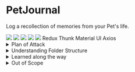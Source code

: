 # PetJournal
Log a recollection of memories from your Pet's life. 

  <img src="https://img.shields.io/badge/JavaScript-323330?logo=javascript&logoColor=F7DF1E" />
  <img src="https://img.shields.io/badge/MongoDB-4EA94B?logo=mongodb&logoColor=white" />
  <img src="https://img.shields.io/badge/Express.js-000000?logo=express&logoColor=white" />
  <img src="https://img.shields.io/badge/React-20232A?logo=react&logoColor=61DAFB" />
  <img src="https://img.shields.io/badge/Node.js-43853D?logo=node.js&logoColor=white" />
Redux
Thunk
Material UI
Axios


<details><summary>Plan of Attack</summary>
Todo
</details>

<details><summary>Understanding Folder Structure</summary>
actions: 
api: contains axios middleware. \
assets: for images etc
components: for react components. 
reducers:
styles.js files: For MaterialUI's makeStyles theming. 
</details>

<details><summary>Learned along the way</summary>
Only a lot so far. 
dotenv files for secure credentials
MondoDB Atlas and Compass are both the same for viewing db data. 
router.get('/', (req,res)) vs router.route("/").get((req, res)
Todo tree from the marketplace
The precision of capitalisation of db fields. 
That I don't really care for Bootstrap / react-bootstrap's implementation.
JSX Fragments.
Redux is easier to understand and use with React Hooks now a thing.
Redux creates a lot more files and folders but that's a small price when trying to understand state. 
A thunk is a function that wraps an expression to delay its evaluation. (allows async await)
Action creators create objects → objects are dispatched to the store → the store invokes reducers → reducers generate new state → listeners are notified of state updates.
</details>

<details><summary>Out of Scope</summary>
Backend Testing. 
Frontend Testing. 
Redux Testing. 
</details>